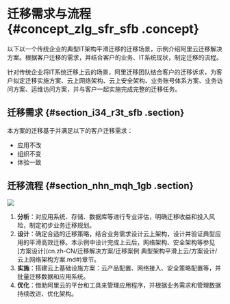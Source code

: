 # 迁移需求与流程 {#concept_zlg_sfr_sfb .concept}

以下以一个传统企业的典型IT架构平滑迁移的迁移场景，示例介绍阿里云迁移解决方案。根据客户迁移的需求，并结合客户的业务、IT系统现状，制定迁移的流程。

针对传统企业将IT系统迁移上云的场景，阿里迁移团队结合客户的迁移诉求，为客户拟定迁移实施方案、云上网络架构、云上安全架构、业务账号体系方案、业务访问方案、运维访问方案，并与客户一起实施完成完整的迁移任务。

## 迁移需求 {#section_i34_r3t_sfb .section}

本方案的迁移基于并满足以下的客户迁移需求：

-   应用不改
-   组织不变
-   体验一致

## 迁移流程 {#section_nhn_mqh_1gb .section}

![](http://static-aliyun-doc.oss-cn-hangzhou.aliyuncs.com/assets/img/61079/154458139930929_zh-CN.png)

1.  **分析**：对应用系统、存储、数据库等进行专业评估，明确迁移收益和投入风险，制定初步业务迁移规划。
2.  **设计**：确定合适的迁移策略，结合业务需求设计云上架构，设计并验证典型应用的平滑高效迁移。本示例中设计完成上云后，网络架构、安全架构等参见[方案设计](cn.zh-CN/迁移解决方案/迁移案例 典型架构平滑上云/方案设计/云上网络架构方案.md#)章节。
3.  **实施**：搭建云上基础设施方案：云产品配置、网络接入、安全策略配置等，并批量迁移数据和应用系统。
4.  **优化**：借助阿里云的平台和工具来管理应用程序，并根据业务需求和管理数据持续改进、优化架构。

